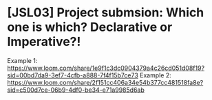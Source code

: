 # [JSL03] Project submsion: Which one is which? Declarative or Imperative?!
Example 1: https://www.loom.com/share/1e9f1c3dc0904379a4c26cd051d08f19?sid=00bd7da9-3ef7-4cfb-a888-7f4f15b7ce73
Example 2: https://www.loom.com/share/2f151cc406a34e54b377cc481518fa8e?sid=c500d7ce-06b9-4df0-be34-e71a9985d6ab
